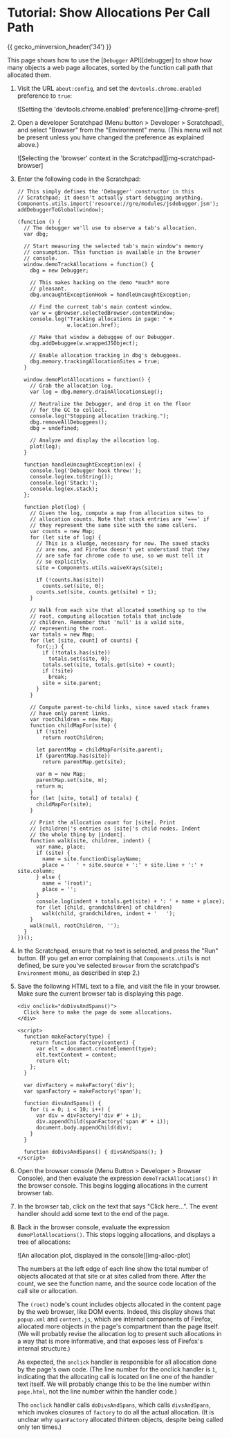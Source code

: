 Tutorial: Show Allocations Per Call Path
========================================

{{ gecko_minversion_header(\'34\') }}

This page shows how to use the [`Debugger` API][debugger] to show how many
objects a web page allocates, sorted by the function call path that allocated
them.

1)  Visit the URL `about:config`, and set the `devtools.chrome.enabled`
    preference to `true`:

    ![Setting the 'devtools.chrome.enabled' preference][img-chrome-pref]

2)  Open a developer Scratchpad (Menu button > Developer > Scratchpad), and
    select "Browser" from the "Environment" menu. (This menu will not be
    present unless you have changed the preference as explained above.)

    ![Selecting the 'browser' context in the Scratchpad][img-scratchpad-browser]

3)  Enter the following code in the Scratchpad:

    ```language-js
    // This simply defines the 'Debugger' constructor in this
    // Scratchpad; it doesn't actually start debugging anything.
    Components.utils.import('resource://gre/modules/jsdebugger.jsm');
    addDebuggerToGlobal(window);

    (function () {
      // The debugger we'll use to observe a tab's allocation.
      var dbg;

      // Start measuring the selected tab's main window's memory
      // consumption. This function is available in the browser
      // console.
      window.demoTrackAllocations = function() {
        dbg = new Debugger;

        // This makes hacking on the demo *much* more
        // pleasant.
        dbg.uncaughtExceptionHook = handleUncaughtException;

        // Find the current tab's main content window.
        var w = gBrowser.selectedBrowser.contentWindow;
        console.log("Tracking allocations in page: " +
                    w.location.href);

        // Make that window a debuggee of our Debugger.
        dbg.addDebuggee(w.wrappedJSObject);

        // Enable allocation tracking in dbg's debuggees.
        dbg.memory.trackingAllocationSites = true;
      }

      window.demoPlotAllocations = function() {
        // Grab the allocation log.
        var log = dbg.memory.drainAllocationsLog();

        // Neutralize the Debugger, and drop it on the floor
        // for the GC to collect.
        console.log("Stopping allocation tracking.");
        dbg.removeAllDebuggees();
        dbg = undefined;

        // Analyze and display the allocation log.
        plot(log);
      }

      function handleUncaughtException(ex) {
        console.log('Debugger hook threw:');
        console.log(ex.toString());
        console.log('Stack:');
        console.log(ex.stack);
      };

      function plot(log) {
        // Given the log, compute a map from allocation sites to
        // allocation counts. Note that stack entries are '===' if
        // they represent the same site with the same callers.
        var counts = new Map;
        for (let site of log) {
          // This is a kludge, necessary for now. The saved stacks
          // are new, and Firefox doesn't yet understand that they
          // are safe for chrome code to use, so we must tell it
          // so explicitly.
          site = Components.utils.waiveXrays(site);

          if (!counts.has(site))
            counts.set(site, 0);
          counts.set(site, counts.get(site) + 1);
        }

        // Walk from each site that allocated something up to the
        // root, computing allocation totals that include
        // children. Remember that 'null' is a valid site,
        // representing the root.
        var totals = new Map;
        for (let [site, count] of counts) {
          for(;;) {
            if (!totals.has(site))
              totals.set(site, 0);
            totals.set(site, totals.get(site) + count);
            if (!site)
              break;
            site = site.parent;
          }
        }

        // Compute parent-to-child links, since saved stack frames
        // have only parent links.
        var rootChildren = new Map;
        function childMapFor(site) {
          if (!site)
            return rootChildren;

          let parentMap = childMapFor(site.parent);
          if (parentMap.has(site))
            return parentMap.get(site);

          var m = new Map;
          parentMap.set(site, m);
          return m;
        }
        for (let [site, total] of totals) {
          childMapFor(site);
        }

        // Print the allocation count for |site|. Print
        // |children|'s entries as |site|'s child nodes. Indent
        // the whole thing by |indent|.
        function walk(site, children, indent) {
          var name, place;
          if (site) {
            name = site.functionDisplayName;
            place = '  ' + site.source + ':' + site.line + ':' + site.column;
          } else {
            name = '(root)';
            place = '';
          }
          console.log(indent + totals.get(site) + ': ' + name + place);
          for (let [child, grandchildren] of children)
            walk(child, grandchildren, indent + '   ');
        }
        walk(null, rootChildren, '');
      }
    })();
    ```

4)  In the Scratchpad, ensure that no text is selected, and press the "Run"
    button. (If you get an error complaining that `Components.utils` is not
    defined, be sure you've selected `Browser` from the scratchpad's
    `Environment` menu, as described in step 2.)

5)  Save the following HTML text to a file, and visit the file in your browser.
    Make sure the current browser tab is displaying this page.

    ```language-html
    <div onclick="doDivsAndSpans()">
      Click here to make the page do some allocations.
    </div>

    <script>
      function makeFactory(type) {
        return function factory(content) {
          var elt = document.createElement(type);
          elt.textContent = content;
          return elt;
        };
      }

      var divFactory = makeFactory('div');
      var spanFactory = makeFactory('span');

      function divsAndSpans() {
        for (i = 0; i < 10; i++) {
          var div = divFactory('div #' + i);
          div.appendChild(spanFactory('span #' + i));
          document.body.appendChild(div);
        }
      }

      function doDivsAndSpans() { divsAndSpans(); }
    </script>
    ```

6)  Open the browser console (Menu Button > Developer > Browser Console), and
    then evaluate the expression `demoTrackAllocations()` in the browser
    console. This begins logging allocations in the current browser tab.

7)  In the browser tab, click on the text that says "Click here...". The event
    handler should add some text to the end of the page.

8)  Back in the browser console, evaluate the expression
    `demoPlotAllocations()`. This stops logging allocations, and displays a tree
    of allocations:

    ![An allocation plot, displayed in the console][img-alloc-plot]

    The numbers at the left edge of each line show the total number of objects
    allocated at that site or at sites called from there. After the count, we
    see the function name, and the source code location of the call site or
    allocation.

    The `(root)` node's count includes objects allocated in the content page by
    the web browser, like DOM events. Indeed, this display shows that
    `popup.xml` and `content.js`, which are internal components of Firefox,
    allocated more objects in the page's compartment than the page itself. (We
    will probably revise the allocation log to present such allocations in a way
    that is more informative, and that exposes less of Firefox's internal
    structure.)

    As expected, the `onclick` handler is responsible for all allocation done by
    the page's own code. (The line number for the onclick handler is `1`,
    indicating that the allocating call is located on line one of the handler
    text itself. We will probably change this to be the line number within
    `page.html`, not the line number within the handler code.)

    The `onclick` handler calls `doDivsAndSpans`, which calls `divsAndSpans`,
    which invokes closures of `factory` to do all the actual allocation. (It is
    unclear why `spanFactory` allocated thirteen objects, despite being called
    only ten times.)

